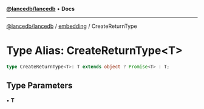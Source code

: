 [**@lancedb/lancedb**](../../../README.md) • **Docs**
***
[@lancedb/lancedb](../../../globals.md) / [embedding](../README.md) / CreateReturnType
# Type Alias: CreateReturnType&lt;T&gt;
```ts
type CreateReturnType<T>: T extends object ? Promise<T> : T;
```
## Type Parameters
• **T**
